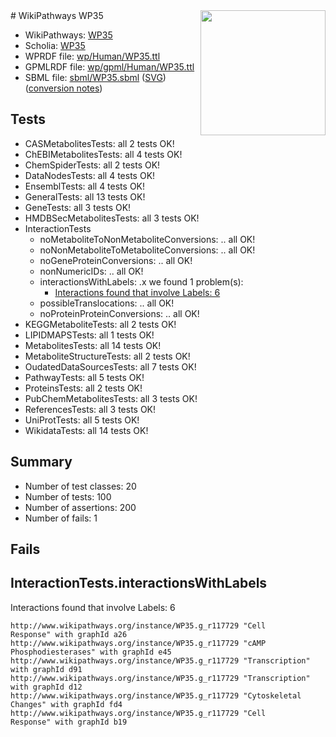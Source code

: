 <img style="float: right; width: 200px" src="../logo.png" />
# WikiPathways WP35

* WikiPathways: [WP35](https://identifiers.org/wikipathways:WP35)
* Scholia: [WP35](https://scholia.toolforge.org/wikipathways/WP35)
* WPRDF file: [wp/Human/WP35.ttl](../wp/Human/WP35.ttl)
* GPMLRDF file: [wp/gpml/Human/WP35.ttl](../wp/gpml/Human/WP35.ttl)
* SBML file: [sbml/WP35.sbml](../sbml/WP35.sbml) ([SVG](../sbml/WP35.svg)) ([conversion notes](../sbml/WP35.txt))

## Tests
* CASMetabolitesTests: all 2 tests OK!
* ChEBIMetabolitesTests: all 4 tests OK!
* ChemSpiderTests: all 2 tests OK!
* DataNodesTests: all 4 tests OK!
* EnsemblTests: all 4 tests OK!
* GeneralTests: all 13 tests OK!
* GeneTests: all 3 tests OK!
* HMDBSecMetabolitesTests: all 3 tests OK!
* InteractionTests
    * noMetaboliteToNonMetaboliteConversions: .. all OK!
    * noNonMetaboliteToMetaboliteConversions: .. all OK!
    * noGeneProteinConversions: .. all OK!
    * nonNumericIDs: .. all OK!
    * interactionsWithLabels: .x we found 1 problem(s):
        * [Interactions found that involve Labels: 6](#630d267d)
    * possibleTranslocations: .. all OK!
    * noProteinProteinConversions: .. all OK!
* KEGGMetaboliteTests: all 2 tests OK!
* LIPIDMAPSTests: all 1 tests OK!
* MetabolitesTests: all 14 tests OK!
* MetaboliteStructureTests: all 2 tests OK!
* OudatedDataSourcesTests: all 7 tests OK!
* PathwayTests: all 5 tests OK!
* ProteinsTests: all 2 tests OK!
* PubChemMetabolitesTests: all 3 tests OK!
* ReferencesTests: all 3 tests OK!
* UniProtTests: all 5 tests OK!
* WikidataTests: all 14 tests OK!


## Summary

* Number of test classes: 20
* Number of tests: 100
* Number of assertions: 200
* Number of fails: 1

## Fails

<a name="630d267d" />

## InteractionTests.interactionsWithLabels

Interactions found that involve Labels: 6
```
http://www.wikipathways.org/instance/WP35.g_r117729 "Cell
Response" with graphId a26
http://www.wikipathways.org/instance/WP35.g_r117729 "cAMP
Phosphodiesterases" with graphId e45
http://www.wikipathways.org/instance/WP35.g_r117729 "Transcription" with graphId d91
http://www.wikipathways.org/instance/WP35.g_r117729 "Transcription" with graphId d12
http://www.wikipathways.org/instance/WP35.g_r117729 "Cytoskeletal
Changes" with graphId fd4
http://www.wikipathways.org/instance/WP35.g_r117729 "Cell
Response" with graphId b19
```

